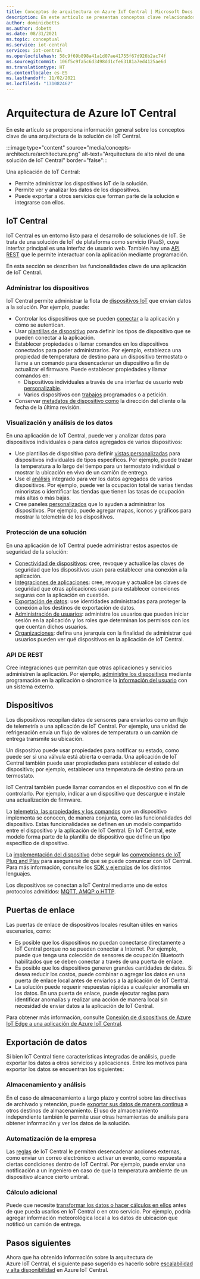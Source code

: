 ```yaml
---
title: Conceptos de arquitectura en Azure IoT Central | Microsoft Docs
description: En este artículo se presentan conceptos clave relacionados con la arquitectura de Azure IoT Central
author: dominicbetts
ms.author: dobett
ms.date: 08/31/2021
ms.topic: conceptual
ms.service: iot-central
services: iot-central
ms.openlocfilehash: 58c9f69b898a41a1d07ae41755f67d926b2ac74f
ms.sourcegitcommit: 106f5c9fa5c6d3498dd1cfe63181a7ed4125ae6d
ms.translationtype: HT
ms.contentlocale: es-ES
ms.lasthandoff: 11/02/2021
ms.locfileid: "131082462"
---
```

# <a name="azure-iot-central-architecture"></a>Arquitectura de Azure IoT Central

En este artículo se proporciona información general sobre los conceptos clave de una arquitectura de la solución de IoT Central.

:::image type="content" source="media/concepts-architecture/architecture.png" alt-text="Arquitectura de alto nivel de una solución de IoT Central" border="false":::

Una aplicación de IoT Central:

- Permite administrar los dispositivos IoT de la solución.
- Permite ver y analizar los datos de los dispositivos.
- Puede exportar a otros servicios que forman parte de la solución e integrarse con ellos.

## <a name="iot-central"></a>IoT Central

IoT Central es un entorno listo para el desarrollo de soluciones de IoT. Se trata de una solución de IoT de plataforma como servicio (PaaS), cuya interfaz principal es una interfaz de usuario web. También hay una [API REST](#rest-api) que le permite interactuar con la aplicación mediante programación.

En esta sección se describen las funcionalidades clave de una aplicación de IoT Central.

### <a name="manage-devices"></a>Administrar los dispositivos

IoT Central permite administrar la flota de [dispositivos IoT](#devices) que envían datos a la solución. Por ejemplo, puede:

- Controlar los dispositivos que se pueden [conectar](concepts-get-connected.md) a la aplicación y cómo se autentican.
- Usar [plantillas de dispositivo](concepts-device-templates.md) para definir los tipos de dispositivo que se pueden conectar a la aplicación.
- Establecer propiedades o llamar comandos en los dispositivos conectados para poder administrarlos. Por ejemplo, establezca una propiedad de temperatura de destino para un dispositivo termostato o llame a un comando para desencadenar un dispositivo a fin de actualizar el firmware. Puede establecer propiedades y llamar comandos en:
  - Dispositivos individuales a través de una interfaz de usuario web [personalizable](concepts-device-templates.md#views).
  - Varios dispositivos con [trabajos](howto-manage-devices-in-bulk.md) programados o a petición.
- Conservar [metadatos de dispositivo como](concepts-device-templates.md#cloud-properties) la dirección del cliente o la fecha de la última revisión.

### <a name="view-and-analyze-data"></a>Visualización y análisis de los datos

En una aplicación de IoT Central, puede ver y analizar datos para dispositivos individuales o para datos agregados de varios dispositivos:

- Use plantillas de dispositivo para definir [vistas personalizadas](howto-set-up-template.md#views) para dispositivos individuales de tipos específicos. Por ejemplo, puede trazar la temperatura a lo largo del tiempo para un termostato individual o mostrar la ubicación en vivo de un camión de entrega.
- Use el [análisis](tutorial-use-device-groups.md) integrado para ver los datos agregados de varios dispositivos. Por ejemplo, puede ver la ocupación total de varias tiendas minoristas o identificar las tiendas que tienen las tasas de ocupación más altas o más bajas.
- Cree paneles [personalizados](howto-manage-dashboards.md) que lo ayuden a administrar los dispositivos. Por ejemplo, puede agregar mapas, iconos y gráficos para mostrar la telemetría de los dispositivos.  

### <a name="secure-your-solution"></a>Protección de una solución

En una aplicación de IoT Central puede administrar estos aspectos de seguridad de la solución:

- [Conectividad de dispositivos](concepts-get-connected.md): cree, revoque y actualice las claves de seguridad que los dispositivos usan para establecer una conexión a la aplicación.
- [Integraciones de aplicaciones](howto-authorize-rest-api.md#get-an-api-token): cree, revoque y actualice las claves de seguridad que otras aplicaciones usan para establecer conexiones seguras con la aplicación en cuestión.
- [Exportación de datos](howto-export-data.md#connection-options): use identidades administradas para proteger la conexión a los destinos de exportación de datos.
- [Administración de usuarios](howto-manage-users-roles.md): administre los usuarios que pueden iniciar sesión en la aplicación y los roles que determinan los permisos con los que cuentan dichos usuarios.
- [Organizaciones](howto-create-organizations.md): defina una jerarquía con la finalidad de administrar qué usuarios pueden ver qué dispositivos en la aplicación de IoT Central.

### <a name="rest-api"></a>API DE REST

Cree integraciones que permitan que otras aplicaciones y servicios administren la aplicación. Por ejemplo, [administre los dispositivos](howto-control-devices-with-rest-api.md) mediante programación en la aplicación o sincronice la [información del usuario](howto-manage-users-roles-with-rest-api.md) con un sistema externo.

## <a name="devices"></a>Dispositivos

Los dispositivos recopilan datos de sensores para enviarlos como un flujo de telemetría a una aplicación de IoT Central. Por ejemplo, una unidad de refrigeración envía un flujo de valores de temperatura o un camión de entrega transmite su ubicación.

Un dispositivo puede usar propiedades para notificar su estado, como puede ser si una válvula está abierta o cerrada. Una aplicación de IoT Central también puede usar propiedades para establecer el estado del dispositivo; por ejemplo, establecer una temperatura de destino para un termostato.

IoT Central también puede llamar comandos en el dispositivo con el fin de controlarlo. Por ejemplo, indicar a un dispositivo que descargue e instale una actualización de firmware.

La [telemetría, las propiedades y los comandos](concepts-telemetry-properties-commands.md) que un dispositivo implementa se conocen, de manera conjunta, como las funcionalidades del dispositivo. Estas funcionalidades se definen en un modelo compartido entre el dispositivo y la aplicación de IoT Central. En IoT Central, este modelo forma parte de la plantilla de dispositivo que define un tipo específico de dispositivo.

La [implementación del dispositivo](tutorial-connect-device.md) debe seguir las [convenciones de IoT Plug and Play](../../iot-develop/concepts-convention.md) para asegurarse de que se puede comunicar con IoT Central. Para más información, consulte los [SDK y ejemplos](../../iot-develop/libraries-sdks.md) de los distintos lenguajes.

Los dispositivos se conectan a IoT Central mediante uno de estos protocolos admitidos: [MQTT, AMQP o HTTP](../../iot-hub/iot-hub-devguide-protocols.md).

## <a name="gateways"></a>Puertas de enlace

Las puertas de enlace de dispositivos locales resultan útiles en varios escenarios, como:

- Es posible que los dispositivos no puedan conectarse directamente a IoT Central porque no se pueden conectar a Internet. Por ejemplo, puede que tenga una colección de sensores de ocupación Bluetooth habilitados que se deben conectar a través de una puerta de enlace.
- Es posible que los dispositivos generen grandes cantidades de datos. Si desea reducir los costos, puede combinar o agregar los datos en una puerta de enlace local antes de enviarlos a la aplicación de IoT Central.
- La solución puede requerir respuestas rápidas a cualquier anomalía en los datos. En una puerta de enlace, puede ejecutar reglas para identificar anomalías y realizar una acción de manera local sin necesidad de enviar datos a la aplicación de IoT Central.

Para obtener más información, consulte [Conexión de dispositivos de Azure IoT Edge a una aplicación de Azure IoT Central](concepts-iot-edge.md).

## <a name="data-export"></a>Exportación de datos

Si bien IoT Central tiene características integradas de análisis, puede exportar los datos a otros servicios y aplicaciones. Entre los motivos para exportar los datos se encuentran los siguientes:

### <a name="storage-and-analysis"></a>Almacenamiento y análisis

En el caso de almacenamiento a largo plazo y control sobre las directivas de archivado y retención, puede [exportar sus datos de manera continua](howto-export-data.md) a otros destinos de almacenamiento. El uso de almacenamiento independiente también le permite usar otras herramientas de análisis para obtener información y ver los datos de la solución.

### <a name="business-automation"></a>Automatización de la empresa

Las [reglas](howto-configure-rules-advanced.md) de IoT Central le permiten desencadenar acciones externas, como enviar un correo electrónico o activar un evento, como respuesta a ciertas condiciones dentro de IoT Central. Por ejemplo, puede enviar una notificación a un ingeniero en caso de que la temperatura ambiente de un dispositivo alcance cierto umbral.

### <a name="additional-computation"></a>Cálculo adicional

Puede que necesite [transformar los datos o hacer cálculos en ellos](howto-transform-data.md) antes de que pueda usarlos en IoT Central o en otro servicio. Por ejemplo, podría agregar información meteorológica local a los datos de ubicación que notificó un camión de entrega.

## <a name="next-steps"></a>Pasos siguientes

Ahora que ha obtenido información sobre la arquitectura de Azure IoT Central, el siguiente paso sugerido es hacerlo sobre [escalabilidad y alta disponibilidad](concepts-scalability-availability.md) en Azure IoT Central.
